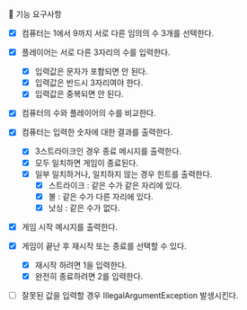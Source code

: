 🚀 기능 요구사항

- [X] 컴퓨터는 1에서 9까지 서로 다른 임의의 수 3개를 선택한다.
- [X] 플레이어는 서로 다른 3자리의 수를 입력한다.
  - [X] 입력값은 문자가 포함되면 안 된다.
  - [X] 입력값은 반드시 3자리여야 한다.
  - [X] 입력값은 중복되면 안 된다.
- [X] 컴퓨터의 수와 플레이어의 수를 비교한다.
- [X] 컴퓨터는 입력한 숫자에 대한 결과를 출력한다.
  - [X] 3스트라이크인 경우 종료 메시지를 출력한다.
  - [X] 모두 일치하면 게임이 종료된다.
  - [X] 일부 일치하거나, 일치하지 않는 경우 힌트를 출력한다.
    - [X] 스트라이크 : 같은 수가 같은 자리에 있다.
    - [X] 볼 : 같은 수가 다른 자리에 있다.
    - [X] 낫싱 : 같은 수가 없다.

- [X] 게임 시작 메시지를 출력한다.

- [X] 게임이 끝난 후 재시작 또는 종료를 선택할 수 있다.
  - [X] 재시작 하려면 1을 입력한다.
  - [X] 완전히 종료하려면 2를 입력한다.

- [ ] 잘못된 값을 입력할 경우 IllegalArgumentException 발생시킨다.